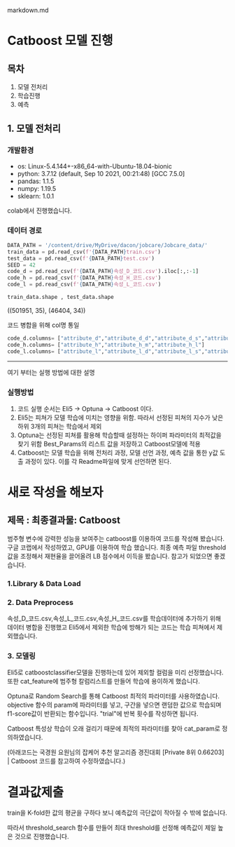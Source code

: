 markdown.md
<!-- Heading -->
# Catboost 모델 진행

## 목차
1. 모델 전처리
2. 학습진행
3. 예측

## 1. 모델 전처리 
### 개발환경
- os: Linux-5.4.144+-x86_64-with-Ubuntu-18.04-bionic
- python: 3.7.12 (default, Sep 10 2021, 00:21:48) 
[GCC 7.5.0]
- pandas: 1.1.5
- numpy: 1.19.5
- sklearn: 1.0.1

colab에서 진행했습니다.

### 데이터 경로
```py
DATA_PATH = '/content/drive/MyDrive/dacon/jobcare/Jobcare_data/'
train_data = pd.read_csv(f'{DATA_PATH}train.csv')
test_data = pd.read_csv(f'{DATA_PATH}test.csv')
SEED = 42
code_d = pd.read_csv(f'{DATA_PATH}속성_D_코드.csv').iloc[:,:-1]
code_h = pd.read_csv(f'{DATA_PATH}속성_H_코드.csv')
code_l = pd.read_csv(f'{DATA_PATH}속성_L_코드.csv')

train_data.shape , test_data.shape
```
((501951, 35), (46404, 34))

코드 병합을 위해 col명 통일
```py
code_d.columns= ["attribute_d","attribute_d_d","attribute_d_s","attribute_d_m"]
code_h.columns= ["attribute_h","attribute_h_m","attribute_h_l"]
code_l.columns= ["attribute_l","attribute_l_d","attribute_l_s","attribute_l_m","attribute_l_l"]
```

















___
여기 부터는 실행 방법에 대한 설명
### 실행방법
1. 코드 실행 순서는 Eli5 -> Optuna -> Catboost 이다.
2. Eli5는 피쳐가 모델 학습에 미치는 영향을 위함. 따라서 선정된 피쳐의 지수가 낮은 하위 3개의 피쳐는 학습에서 제외
3. Optuna는 선정된 피쳐를 활용해 학습할때 설정하는 하이퍼 파라미터의 최적값을 찾기 위함 Best_Params의 리스트 값을 저장하고 Catboost모델에 적용
4. Catboost는 모델 학습을 위해 전처리 과정, 모델 선언 과정, 예측 값을 통한 y값 도출 과정이 있다. 이를 각 Readme파일에 맞게 선언하면 된다.


# 새로 작성을 해보자
## 제목 : 최종결과물: Catboost
범주형 변수에 강력한 성능을 보여주는 catboost를 이용하여 코드를 작성해 봤습니다. 
구글 코랩에서 작성하였고, GPU를 이용하여 학습 했습니다.
최종 예측 파일 threshold값을 조정해서 재현율을 끌어올려 LB 점수에서 이득을 봤습니다. 참고가 되었으면 좋겠습니다. 
### 1.Library & Data Load

### 2. Data Preprocess
속성_D_코드.csv,속성_L_코드.csv,속성_H_코드.csv를 학습데이터에 추가하기 위해 데이터 병합을 진행했고 Eli5에서 제외한 학습에 방해가 되는 코드는 학습 피쳐에서 제외했습니다.

### 3. 모델링
Eli5로 catboostclassifier모델을 진행하는데 있어 제외할 컬럼을 미리 선정했습니다. 또한 cat_feature에 범주형 칼럼리스트를 만들어 학습에 용이하게 했습니다.

Optuna로 Random Search를 통해 Catboost 최적의 파라미터를 사용하였습니다. objective 함수의 param에 파라미터를 넣고, 구간을 넣으면 랜덤한 값으로 학습되며 f1-score값이 반환되는 함수입니다. "trial"에 반복 횟수를 작성하면 됩니다.

Catboost 특성상 학습이 오래 걸리기 때문에 최적의 파라미터를 찾아 cat_param로 정의하였습니다.

(아래코드는 국경원 요원님의 잡케어 추천 알고리즘 경진대회 [Private 8위 0.66203] | Catboost 코드를 참고하여 수정하였습니다.)


# 결과값제출
train을 K-fold한 값의 평균을 구하다 보니 예측값의 극단값이 작아질 수 밖에 없습니다.

따라서 threshold_search 함수를 만들어 최대 threshold를 선정해 예측값이 제일 높은 것으로 진행했습니다.
